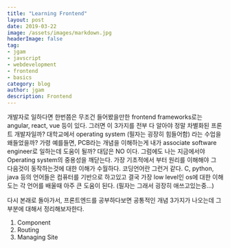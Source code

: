 ```yaml
---
title: "Learning Frontend"
layout: post
date: 2019-03-22
image: /assets/images/markdown.jpg
headerImage: false
tag:
- jgam
- javscript
- webdevelopment
- frontend
- basics
category: blog
author: jgam
description: Frontend
---
```


개발자로 일하다면 한번쯤은 무조건 들어봤을만한 frontend frameworks로는 angular, react, vue 등이 있다. 그러면 이 3가지를 전부 다 알아야 정말 차별화된 프론트 개발자일까? 대학교에서 operating system (필자는 굉장히 힘들어함) 라는 수업을 왜들었을까? 가령 예를들면, PCB라는 개념을 이해하는게 내가 associate software engineer로 일하는데 도움이 될까? 대답은 NO 이다. 그럼에도 나는 지금에서야 Operating system의 중용성을 깨닫는다. 가장 기초적에서 부터 원리를 이해해야 그 다음것이 동작하는것에 대한 이해가 수월하다. 코딩언어란 그런거 같다. C, python, java 등의 언어들은 컴퓨터를 기반으로 하고있고 결국 가장 low level인 os에 대한 이해도는 각 언어를 배울때 아주 큰 도움이 된다. (필자는 그래서 굉장히 애쓰고있는중...)

다시 본래로 돌아가서, 프론트엔드를 공부하다보면 공통적인 개념 3가지가 나오는데 그 부분에 대해서 정리해보자한다.

1. Component
2. Routing
3. Managing Site
